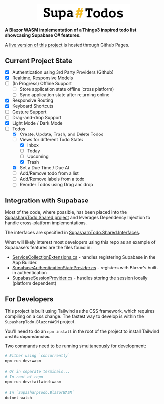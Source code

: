 <p align="center">
  <img width="300" src=".github/logo.gif"/>
</p>

**A Blazor WASM implementation of a Things3 inspired todo list showcasing Supabase C# features.**

A [live version of this project](https://todo.acupofjose.com) is hosted through Github Pages.

## Current Project State

- [x] Authentication using 3rd Party Providers (Github)
- [x] Realtime, Responsive Models
- [ ] (In Progress) Offline Support
  - [ ] Store application state offline (cross platform)
  - [ ] Sync application state after returning online
- [x] Responsive Routing
- [x] Keyboard Shortcuts
- [ ] Gesture Support
- [ ] Drag-and-drop Support
- [x] Light Mode / Dark Mode
- [ ] Todos
  - [x] Create, Update, Trash, and Delete Todos
  - [ ] Views for different Todo States
    - [x] Inbox
    - [ ] Today
    - [ ] Upcoming
    - [x] Trash
  - [x] Set a Due Time / Due At
  - [ ] Add/Remove todo from a list
  - [ ] Add/Remove labels from a todo
  - [ ] Reorder Todos using Drag and drop

## Integration with Supabase

Most of the code, where possible, has been placed into the [SupasharpTodo.Shared project](/SupasharpTodo.Shared/) and leverages Dependency Injection to handle cross-platform implementations.

The interfaces are specified in [SupasharpTodo.Shared.Interfaces](/SupasharpTodo.Shared/Interfaces/).

What will likely interest most developers using this repo as an example of Supabase's features are the files found in:

- [ServiceCollectionExtensions.cs](/SupasharpTodo.Shared/Extensions/ServiceCollectionExtensions.cs) - handles registering Supabase in the App Builder.
- [SupabaseAuthenticationStateProvider.cs](/SupasharpTodo.Shared/Providers/SupabaseAuthenticationStateProvider.cs) - registers with Blazor's built-in authentication
- [SupabaseSessionProvider.cs](/SupasharpTodo.Shared/Providers/SupabaseSessionProvider.cs) - handles storing the session locally (platform dependent)

## For Developers

This project is built using Tailwind as the CSS framework, which requires compiling on a css change. The fastest way to develop is within the `SupasharpTodo.BlazorWASM` project.

You'll need to do an `npm install` in the root of the project to install Tailwind and its dependencies.

Two commands need to be running simultaneously for development:

```bash
# Either using `concurrently`
npm run dev:wasm

# Or in separate terminals...
# In root of repo
npm run dev:tailwind:wasm

# In `SupasharpTodo.BlazorWASM`
dotnet watch
```
